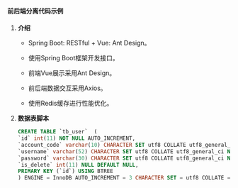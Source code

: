 #### 前后端分离代码示例 
1. **介绍**
    - Spring Boot: RESTful + Vue: Ant Design。
    
    - 使用Spring Boot框架开发接口。
    
    - 前端Vue展示采用Ant Design。
    
    - 前后端数据交互采用Axios。
      
    - 使用Redis缓存进行性能优化。

2. **数据表脚本**
    ```sql
    CREATE TABLE `tb_user`  (
    `id` int(11) NOT NULL AUTO_INCREMENT,
    `account_code` varchar(10) CHARACTER SET utf8 COLLATE utf8_general_ci NOT NULL,
    `username` varchar(52) CHARACTER SET utf8 COLLATE utf8_general_ci NULL DEFAULT NULL,
    `password` varchar(30) CHARACTER SET utf8 COLLATE utf8_general_ci NULL DEFAULT NULL,
    `is_delete` int(11) NULL DEFAULT NULL,
    PRIMARY KEY (`id`) USING BTREE
    ) ENGINE = InnoDB AUTO_INCREMENT = 3 CHARACTER SET = utf8 COLLATE = utf8_general_ci ROW_FORMAT = Dynamic;
    ```

